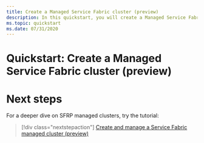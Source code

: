 ```yaml
---
title: Create a Managed Service Fabric cluster (preview)
description: In this quickstart, you will create a Managed Service Fabric test cluster.
ms.topic: quickstart
ms.date: 07/31/2020
---
```


# Quickstart: Create a Managed Service Fabric cluster (preview)

# Next steps

For a deeper dive on SFRP managed clusters, try the tutorial:

> [!div class="nextstepaction"]
> [Create and manage a Service Fabric managed cluster (preview)](tutorial-managed-cluster-deploy.md)
